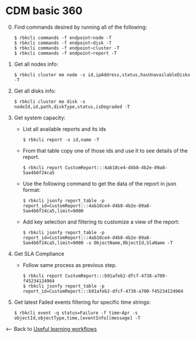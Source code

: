
# CDM basic 360

0. Find commands desired by running all of the following: 
	```
	$ rbkcli commands -f endpoint~node -T
	$ rbkcli commands -f endpoint~disk -T
	$ rbkcli commands -f endpoint~cluster -T
	$ rbkcli commands -f endpoint~report -T
	```

1. Get all nodes info:
	```
	$ rbkcli cluster me node -s id,ipAddress,status,hasUnavailableDisks -T
	```

2. Get all disks info:
	```
	$ rbkcli cluster me disk -s nodeId,id,path,diskType,status,isDegraded -T
	```

3. Get system capacity:
    - List all available reports and its ids
        ```
        $ rbkcli report -s id,name -T
        ```
    - From that table copy one of those ids and use it to see details of the report.
        ``` 
        $ rbkcli report CustomReport:::4ab18ce4-d4b8-4b2e-89a8-5ae4b6f24ca5
        ```
    - Use the following command to get the data of the report in json format:
        ```
        $ rbkcli jsonfy report_table -p report_id=CustomReport:::4ab18ce4-d4b8-4b2e-89a8-5ae4b6f24ca5,limit=9000
        ```
    - Add key selection and filtering to customize a view of the report:
        ```
        $ rbkcli jsonfy report_table -p report_id=CustomReport:::4ab18ce4-d4b8-4b2e-89a8-5ae4b6f24ca5,limit=9000 -s ObjectName,ObjectId,SlaName -T
        ```

4. Get SLA Compliance
    - Follow same process as previous step.
        ```
        $ rbkcli report CustomReport:::b91afeb2-dfcf-4738-a700-f45234124964
        $ rbkcli jsonfy report_table -p report_id=CustomReport:::b91afeb2-dfcf-4738-a700-f45234124964
        ```

5. Get latest Failed events filtering for specific time strings:
	```
	$ rbkcli event -q status=Failure -f time~Apr -s objectId,objectType,time,[eventInfo][message] -T

	```


<-- Back to [Useful learning workflows](labs.md)
